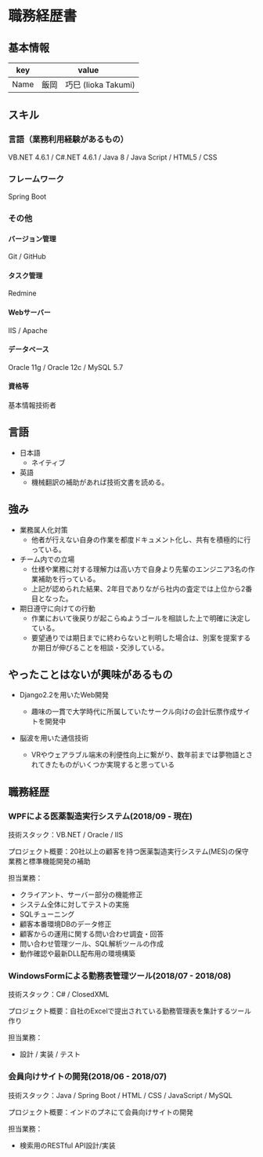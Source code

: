 # 職務経歴書

## 基本情報

|key|value|
|---|-----|
|Name|飯岡　巧巳 (Iioka Takumi)|

## スキル
### 言語（業務利用経験があるもの）
VB.NET 4.6.1 / C#.NET 4.6.1 / Java 8 / Java Script / HTML5 / CSS

### フレームワーク

Spring Boot

### その他

#### バージョン管理

Git / GitHub

#### タスク管理

Redmine

#### Webサーバー

IIS / Apache

#### データベース

Oracle 11g / Oracle 12c / MySQL 5.7

#### 資格等

基本情報技術者

## 言語

- 日本語
  - ネイティブ
- 英語
  - 機械翻訳の補助があれば技術文書を読める。

## 強み
- 業務属人化対策
  - 他者が行えない自身の作業を都度ドキュメント化し、共有を積極的に行っている。
- チーム内での立場
  - 仕様や業務に対する理解力は高い方で自身より先輩のエンジニア3名の作業補助を行っている。
  - 上記が認められた結果、2年目でありながら社内の査定では上位から2番目となった。
- 期日遵守に向けての行動
  - 作業において後戻りが起こらぬようゴールを相談した上で明確に決定している。
  - 要望通りでは期日までに終わらないと判明した場合は、別案を提案するか期日が伸びることを相談・交渉している。

## やったことはないが興味があるもの
- Django2.2を用いたWeb開発
  - 趣味の一貫で大学時代に所属していたサークル向けの会計伝票作成サイトを開発中

- 脳波を用いた通信技術
  - VRやウェアラブル端末の利便性向上に繋がり、数年前までは夢物語とされてきたものがいくつか実現すると思っている

## 職務経歴

### WPFによる医薬製造実行システム(2018/09 - 現在)
技術スタック：VB.NET / Oracle / IIS

プロジェクト概要：20社以上の顧客を持つ医薬製造実行システム(MES)の保守業務と標準機能開発の補助

担当業務：
- クライアント、サーバー部分の機能修正
- システム全体に対してテストの実施
- SQLチューニング
- 顧客本番環境DBのデータ修正
- 顧客からの運用に関する問い合わせ調査・回答
- 問い合わせ管理ツール、SQL解析ツールの作成
- 動作確認や最新DLL配布用の環境構築


### WindowsFormによる勤務表管理ツール(2018/07 - 2018/08)
技術スタック：C# / ClosedXML

プロジェクト概要：自社のExcelで提出されている勤務管理表を集計するツール作り

担当業務：
- 設計 / 実装 / テスト

### 会員向けサイトの開発(2018/06 - 2018/07)
技術スタック：Java / Spring Boot / HTML / CSS / JavaScript / MySQL

プロジェクト概要：インドのプネにて会員向けサイトの開発

担当業務：
- 検索用のRESTful API設計/実装

